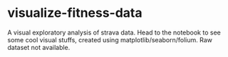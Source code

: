 # visualize-fitness-data
 A visual exploratory analysis of strava data. Head to the notebook to see some cool visual stuffs, created using matplotlib/seaborn/folium. Raw dataset not available.
